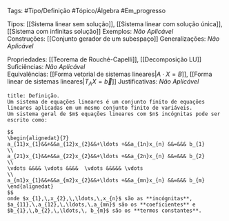 Tags: #Tipo/Definição #Tópico/Álgebra #Em_progresso

Tipos: [[Sistema linear sem solução]], [[Sistema linear com solução única]], [[Sistema com infinitas solução]]
Exemplos: _Não Aplicável_  
Construções: [[Conjunto gerador de um subespaço]]
Generalizações: _Não Aplicável_

Propriedades: [[Teorema de Rouché-Capelli]], [[Decomposição LU]]  
Suficiências: _Não Aplicável_  
Equivalências: [[Forma vetorial de sistemas lineares|$A\cdot X=B$]], [[Forma linear de sistemas lineares|$T_{A}X=\overrightarrow{b}$]]
Justificativas: _Não Aplicável_

```ad-abstract
title: Definição.
Um sistema de equações lineares é um conjunto finito de equações lineares aplicadas em um mesmo conjunto finito de variáveis. 
Um sistema geral de $m$ equações lineares com $n$ incógnitas pode ser escrito como:

$$
\begin{alignedat}{7}
a_{11}x_{1}&&+&&a_{12}x_{2}&&+\ldots +&&a_{1n}x_{n} &&=&&& b_{1}
\\
a_{21}x_{1}&&+&&a_{22}x_{2}&&+\ldots +&&a_{2n}x_{n} &&=&&& b_{2}
\\
\vdots &&&& \vdots &&&&  \vdots &&&&& \vdots
\\
a_{m1}x_{1}&&+&&a_{m2}x_{2}&&+\ldots +&&a_{mn}x_{n} &&=&&& b_{m}
\end{alignedat}
$$
onde $x_{1},\,x_{2},\,\ldots,\,x_{n}$ são as **incógnitas**, 
$a_{11},\,a_{12},\,\ldots,\,a_{mn}$ são os **coeficientes** e 
$b_{1},\,b_{2},\,\ldots,\, b_{m}$ são os **termos constantes**.

```

